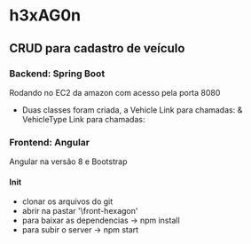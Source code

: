 # h3xAG0n


##  CRUD para cadastro de veículo  


###  Backend: Spring Boot
Rodando no EC2 da amazon com acesso pela porta 8080
- Duas classes foram criada, a Vehicle 
Link para chamadas: 
&
VehicleType
Link para chamadas:



###  Frontend: Angular
Angular na versão 8 e Bootstrap  
#### Init 
- clonar os arquivos do git
- abrir na pastar '\front-hexagon'
- para baixar as dependencias -> npm install
- para subir o server -> npm start
